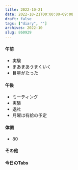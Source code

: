 ```yaml
---
title: 2022-10-21
date: 2022-10-21T00:00:00+09:00
draft: false
tags: ["diary", ""]
archives: 2022-10
slug: 860929
---
```

#### 午前
- 実験
- まあまあうまくいく
- 目星がたった
#### 午後
- ミーティング
- 実験
- 退社
- 月曜は有給の予定
#### 体調
- 80
#### その他
#### 今日のTabs